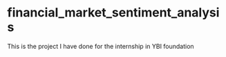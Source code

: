 # financial_market_sentiment_analysis
This is the project I have done for the internship in YBI foundation
